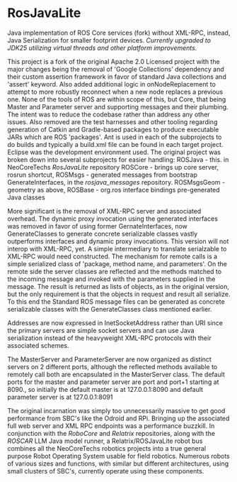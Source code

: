 RosJavaLite
=======

Java implementation of ROS Core services (fork) without XML-RPC, instead, Java Serialization for smaller footprint devices.
*Currently upgraded to JDK25 utilizing virtual threads and other platform improvements.*

This project is a fork of the original Apache 2.0 Licensed project with the major changes being the removal 
of 'Google Collections' dependency and their custom assertion framework in favor of standard Java collections
and 'assert' keyword. Also added additional logic in onNodeReplacement to attempt to more robustly reconnect when a 
new node replaces a previous one. None of the tools of ROS are within scope of this, but Core, that being Master and 
Parameter server and supporting messages and their plumbing. The intent was to reduce the codebase rather than address
any other issues. Also removed are the test harnesses and other tooling regarding generation of Catkin and Gradle-based
packages to produce executable JARs which are ROS 'packages'. Ant is used in each of the subprojects to do builds and typically a build.xml file
can be found in each target project. 
Eclipse was the development environment used.  The original project was broken down into several subprojects for 
easier handling: 
ROSJava - this. in NeoCoreTechs *RosJavaLite* repository
ROSCore - brings up core server, rosrun shortcut, 
ROSMsgs - generated messages from bootstrap GenerateInterfaces, in the *rosjava_messages* repository.
ROSMsgsGeom - geometry as above, 
ROSBase - org.ros interface bindings pre-generated Java classes

More significant is the removal of XML-RPC server and associated overhead. 
The dynamic proxy invocation using the generated interfaces was removed in favor of using former GernateInterfaces, now GenerateClasses to generate 
concrete serializable classes vastly outperforms interfaces and dynamic proxy invocations. 
This version will not interop with XML-RPC, yet. 
A simple intermediary to translate serialzable to XML-RPC would need constructed.
The mechanism for remote calls is a simple serialized class of 'package, method name, and parameters'. On the remote side the server classes are
reflected and the methods matched to the incoming message and invoked with the parameters supplied in the message. The result is returned
as lists of objects, as in the original version, but the only requirement is that the objects in request and result all serialize.
To this end the Standard ROS message files can be generated as concrete serializable classes with the GenerateClasses class mentioned earlier.

Addresses are now expressed in InetSocketAddress rather than URI since the primary servers are simple socket servers and can use Java serialization instead
of the heavyweight XML-RPC protocols with their associated schemes.

The MasterServer and ParameterServer are now organized as distinct servers on 2 different ports, although the reflected methods available
to remotely call both are encapsulated in the MasterServer class. The default ports for the master and parameter server are port and port+1
starting at 8090., so initially the default master is at 127.0.0.1:8090 and default parameter server is at 127.0.0.1:8091

The original incarnation was simply too unnecessarily massive to get good performance from SBC's like the Odroid and RPi. Bringing up the associated full web
server and XML RPC endpoints was a performance buzzkill.
In conjunction with the *RoboCore* and *Relatrix* repositories, along with the *ROSCAR* LLM Java model runner, a Relatrix/ROSJavaLite robot bus combines all the NeoCoreTechs robotics projects into a true general purpose
Robot Operating System usable for field robotics. Numerous robots of various sizes and functions, with similar but different architectures, using small clusters of SBC's, currently operate using these components.